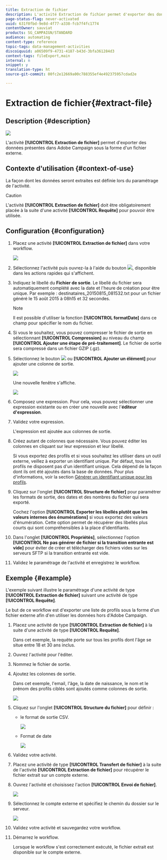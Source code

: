 ```yaml
---
title: Extraction de fichier
description: L'activité Extraction de fichier permet d'exporter des données présentes dans Adobe Campaign sous la forme d'un fichier externe.
page-status-flag: never-activated
uuid: 631f0fbd-9e8d-4f77-a338-fcb7f4fc1774
contentOwner: sauviat
products: SG_CAMPAIGN/STANDARD
audience: automating
content-type: reference
topic-tags: data-management-activities
discoiquuid: a06509f9-4731-4187-b43d-3bfa361284d3
context-tags: fileExport,main
internal: n
snippet: y
translation-type: ht
source-git-commit: 00fc2e12669a00c788355ef4e492375957cdad2e

---
```



# Extraction de fichier{#extract-file}

## Description {#description}

![](assets/export.png)

L'activité **[!UICONTROL Extraction de fichier]** permet d'exporter des données présentes dans Adobe Campaign sous la forme d'un fichier externe.

## Contexte d'utilisation {#context-of-use}

La façon dont les données seront extraites est définie lors du paramétrage de l'activité.

>[!CAUTION]
>
>L'activité **[!UICONTROL Extraction de fichier]** doit être obligatoirement placée à la suite d'une activité **[!UICONTROL Requête]** pour pouvoir être utilisée.

## Configuration {#configuration}

1. Placez une activité **[!UICONTROL Extraction de fichier]** dans votre workflow.

   ![](assets/wkf_data_export1.png)

1. Sélectionnez l'activité puis ouvrez-la à l'aide du bouton ![](assets/edit_darkgrey-24px.png), disponible dans les actions rapides qui s'affichent.
1. Indiquez le libellé du **Fichier de sortie**. Le libellé du fichier sera automatiquement complété avec la date et l'heure de création pour être unique. Par exemple : destinataires_20150815_081532.txt pour un fichier généré le 15 août 2015 à 08h15 et 32 secondes.

   >[!NOTE]
   >
   >Il est possible d'utiliser la fonction **[!UICONTROL formatDate]** dans ce champ pour spécifier le nom du fichier.

1. Si vous le souhaitez, vous pouvez compresser le fichier de sortie en sélectionnant **[!UICONTROL Compression]** au niveau du champ **[!UICONTROL Ajouter une étape de pré-traitement]**. Le fichier de sortie sera compressé dans un fichier GZIP (.gz).
1. Sélectionnez le bouton ![](assets/add_darkgrey-24px.png) ou **[!UICONTROL Ajouter un élément]** pour ajouter une colonne de sortie.

   ![](assets/wkf_data_export2.png)

   Une nouvelle fenêtre s'affiche.

   ![](assets/wkf_data_export3.png)

1. Composez une expression. Pour cela, vous pouvez sélectionner une expression existante ou en créer une nouvelle avec l'**éditeur d'expression**.
1. Validez votre expression.

   L'expression est ajoutée aux colonnes de sortie.

1. Créez autant de colonnes que nécessaire. Vous pouvez éditer les colonnes en cliquant sur leur expression et leur libellé.

   Si vous exportez des profils et si vous souhaitez les utiliser dans un outil externe, veillez à exporter un identifiant unique. Par défaut, tous les profils ne disposent pas d'un identifiant unique. Cela dépend de la façon dont ils ont été ajoutés dans la base de données. Pour plus d'informations, voir la section [Générer un identifiant unique pour les profils](../../developing/using/configuring-the-resource-s-data-structure.md#generating-a-unique-id-for-profiles-and-custom-resources).

1. Cliquez sur l'onglet **[!UICONTROL Structure de fichier]** pour paramétrer les formats de sortie, des dates et des nombres du fichier qui sera exporté.

   Cochez l'option **[!UICONTROL Exporter les libellés plutôt que les valeurs internes des énumérations]** si vous exportez des valeurs d'énumération. Cette option permet de récupérer des libellés plus courts qui sont compréhensibles à la place d'identifiants.

1. Dans l'onglet **[!UICONTROL Propriétés]**, sélectionnez l'option **[!UICONTROL Ne pas générer de fichier si la transition entrante est vide]** pour éviter de créer et télécharger des fichiers vides sur les serveurs SFTP si la transition entrante est vide.
1. Validez le paramétrage de l'activité et enregistrez le workflow.

## Exemple {#example}

L'exemple suivant illustre le paramétrage d'une activité de type **[!UICONTROL Extraction de fichier]** suivant une activité de type **[!UICONTROL Requête]**.

Le but de ce workflow est d'exporter une liste de profils sous la forme d'un fichier externe afin d'en utiliser les données hors d'Adobe Campaign.

1. Placez une activité de type **[!UICONTROL Extraction de fichier]** à la suite d'une activité de type **[!UICONTROL Requête]**.

   Dans cet exemple, la requête porte sur tous les profils dont l'âge se situe entre 18 et 30 ans inclus.

1. Ouvrez l'activité pour l'éditer.
1. Nommez le fichier de sortie.
1. Ajoutez les colonnes de sortie.

   Dans cet exemple, l'email, l'âge, la date de naissance, le nom et le prénom des profils ciblés sont ajoutés comme colonnes de sortie.

   ![](assets/wkf_data_export6.png)

1. Cliquez sur l'onglet **[!UICONTROL Structure du fichier]** pour définir :

   * le format de sortie CSV.

      ![](assets/wkf_data_export7.png)

   * Format de date

      ![](assets/wkf_data_export9.png)

1. Validez votre activité.
1. Placez une activité de type **[!UICONTROL Transfert de fichier]** à la suite de l'activité **[!UICONTROL Extraction de fichier]** pour récupérer le fichier extrait sur un compte externe.
1. Ouvrez l'activité et choisissez l'action **[!UICONTROL Envoi de fichier]**.

   ![](assets/wkf_data_export11.png)

1. Sélectionnez le compte externe et spécifiez le chemin du dossier sur le serveur.

   ![](assets/wkf_data_export12.png)

1. Validez votre activité et sauvegardez votre workflow.
1. Démarrez le workflow.

   Lorsque le workflow s'est correctement exécuté, le fichier extrait est disponible sur le compte externe.

